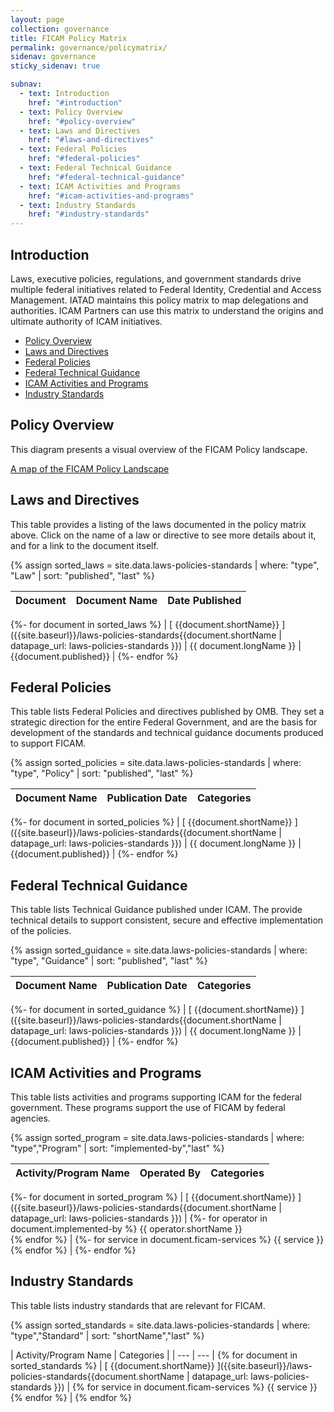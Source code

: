 ```yaml
---
layout: page
collection: governance
title: FICAM Policy Matrix
permalink: governance/policymatrix/
sidenav: governance
sticky_sidenav: true

subnav:
  - text: Introduction
    href: "#introduction"
  - text: Policy Overview
    href: "#policy-overview"
  - text: Laws and Directives
    href: "#laws-and-directives"
  - text: Federal Policies
    href: "#federal-policies"
  - text: Federal Technical Guidance
    href: "#federal-technical-guidance"
  - text: ICAM Activities and Programs
    href: "#icam-activities-and-programs"
  - text: Industry Standards
    href: "#industry-standards"
---
```


## Introduction

Laws, executive policies, regulations, and government standards drive multiple federal initiatives related to Federal Identity, Credential and Access Management. IATAD maintains this policy matrix to map delegations and authorities. ICAM Partners can use this matrix to understand the origins and ultimate authority of ICAM initiatives.

* [Policy Overview](#policy-overview)
* [Laws and Directives](#laws-and-directives)
* [Federal Policies](#federal-policies)
* [Federal Technical Guidance](#federal-technical-guidance)
* [ICAM Activities and Programs](#icam-activities-and-programs)
* [Industry Standards](#industry-standards)

## Policy Overview

This diagram presents a visual overview of the FICAM Policy landscape.

[A map of the FICAM Policy Landscape]({{site.baseurl}}/governance/policymap)

## Laws and Directives

This table provides a listing of the laws documented in the policy matrix above. Click on the name of a law or directive to see more details about it, and for a link to the document itself.

{% assign sorted_laws = site.data.laws-policies-standards | where: "type", "Law" | sort: "published", "last" %}

| Document | Document Name | Date Published |
| --- | --- | --- |
{%- for document in sorted_laws %}
| [ {{document.shortName}} ]({{site.baseurl}}/laws-policies-standards{{document.shortName | datapage_url: laws-policies-standards }}) | {{ document.longName }} | {{document.published}} |
{%- endfor %}

## Federal Policies

This table lists Federal Policies and directives published by OMB. They set a strategic direction for the entire Federal Government, and are the basis for development of the standards and technical guidance documents produced to support FICAM.

{% assign sorted_policies = site.data.laws-policies-standards | where: "type", "Policy" | sort: "published", "last" %}

| Document Name | Publication Date | Categories |
| --- | --- | --- |
{%- for document in sorted_policies %}
| [ {{document.shortName}} ]({{site.baseurl}}/laws-policies-standards{{document.shortName | datapage_url: laws-policies-standards }}) | {{ document.longName }} | {{document.published}} |
{%- endfor %}

## Federal Technical Guidance

This table lists Technical Guidance published under ICAM. The provide technical details to support consistent, secure and effective implementation of the policies.

{% assign sorted_guidance = site.data.laws-policies-standards | where: "type", "Guidance" | sort: "published", "last" %}

| Document Name | Publication Date | Categories |
| --- | --- | --- |
{%- for document in sorted_guidance %}
| [ {{document.shortName}} ]({{site.baseurl}}/laws-policies-standards{{document.shortName | datapage_url: laws-policies-standards }}) | {{ document.longName }} | {{document.published}} |
{%-  endfor %}

## ICAM Activities and Programs

This table lists activities and programs supporting ICAM for the federal government. These programs support the use of FICAM by federal agencies.

{% assign sorted_program = site.data.laws-policies-standards | where: "type","Program" | sort: "implemented-by","last" %}

| Activity/Program Name | Operated By | Categories |
| --- | --- | --- |
{%- for document in sorted_program %}
| [ {{document.shortName}} ]({{site.baseurl}}/laws-policies-standards{{document.shortName | datapage_url: laws-policies-standards }}) |
{%- for operator in document.implemented-by %} {{ operator.shortName }}<br/> {% endfor %} |
{%- for service in document.ficam-services %} {{ service }}<br/> {% endfor %} |
{%- endfor %}

## Industry Standards

This table lists industry standards that are relevant for FICAM.

{% assign sorted_standards = site.data.laws-policies-standards | where: "type","Standard" | sort: "shortName","last" %}

| Activity/Program Name | Categories |
| --- |  --- | {% for document in sorted_standards %}
| [ {{document.shortName}} ]({{site.baseurl}}/laws-policies-standards{{document.shortName | datapage_url: laws-policies-standards }}) | {% for service in document.ficam-services %} {{ service }}<br/> {% endfor %} | {% endfor %}
